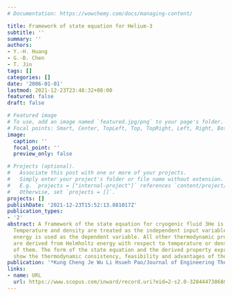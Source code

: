 ```yaml
---
# Documentation: https://wowchemy.com/docs/managing-content/

title: Framework of state equation for Helium-3
subtitle: ''
summary: ''
authors:
- Y.-H. Huang
- G.-B. Chen
- T. Jin
tags: []
categories: []
date: '2006-01-01'
lastmod: 2021-12-23T23:48:32+08:00
featured: false
draft: false

# Featured image
# To use, add an image named `featured.jpg/png` to your page's folder.
# Focal points: Smart, Center, TopLeft, Top, TopRight, Left, Right, BottomLeft, Bottom, BottomRight.
image:
  caption: ''
  focal_point: ''
  preview_only: false

# Projects (optional).
#   Associate this post with one or more of your projects.
#   Simply enter your project's folder or file name without extension.
#   E.g. `projects = ["internal-project"]` references `content/project/deep-learning/index.md`.
#   Otherwise, set `projects = []`.
projects: []
publishDate: '2021-12-23T15:52:13.881017Z'
publication_types:
- '2'
abstract: A framework of the state equation for cryogenic fluid 3He is constructed.
  Temperature and density are treated as the independent input variables and Helmholtz
  energy is used as the dependent variable. All other thermodynamic property expressions
  are derived from Helmholtz energy with respect to temperature or density or both
  of them. The form of the state equation and the derived property expressions together
  show the thermodynamic consistency, feasibility and advantages of the framework.
publication: '*Kung Cheng Je Wu Li Hsueh Pao/Journal of Engineering Thermophysics*'
links:
- name: URL
  url: https://www.scopus.com/inward/record.uri?eid=2-s2.0-32844473868&partnerID=40&md5=f702ae0e5ade6322fc9d54c306b9446f
---
```

